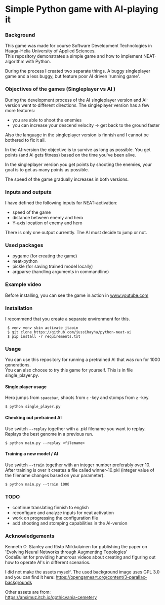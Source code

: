 # Simple Python game with AI-playing it

### Background

This game was made for course Software Development Technologies in Haaga-Helia University of Applied Sciences.  
This repository demonstrates a simple game and how to implement NEAT-algorithm with Python.

During the process I created two separate things. A buggy singleplayer game and a less buggy, but feature poor AI
driven 'running game'.

### Objectives of the games (Singleplayer vs AI )

During the development process of the AI singleplayer version and AI-version went to different directions. The
singleplayer version has a few more features:

- you are able to shoot the enemies
- you can increase your descend velocity -> get back to the ground faster

Also the language in the singleplayer version is finnish and I cannot be bothered to fix it all.

In the AI-version the objective is to survive as long as possible. You get points (and AI gets fitness) based on the
time you've been alive.

In the singleplayer version you get points by shooting the enemies, your goal is to get as many points as possible.

The speed of the game gradually increases in both versions.

### Inputs and outputs

I have defined the following inputs for NEAT-activation:

- speed of the game
- distance between enemy and hero
- Y-axis location of enemy and hero

There is only one output currently. The AI must decide to jump or not.

### Used packages

- pygame (for creating the game)
- neat-python
- pickle (for saving trained model locally)
- argparse (handling arguments in commandline)

### Example video

Before installing, you can see the game in action in www.youtube.com

### Installation

I recommend that you create a separate environment for this.

```
 $ venv venv sbin activate jtaoin
 $ git clone https://github.com/jussihayha/python-neat-ai
 $ pip install -r requirements.txt

```

### Usage

You can use this repository for running a pretrained AI that was run for 1000 generations.  
You can also choose to try this game for yourself. This is in file single_player.py.

#### Single player usage

Hero jumps from `spacebar`, shoots from `c` -key and stomps from `z` -key.

```
$ python single_player.py
```

#### Checking out pretrained AI

Use switch `--replay` together with a .pkl filename you want to replay. Replays the best genome in a previous run.

```
$ python main.py --replay <filename>
```

#### Training a new model / AI

Use switch `--train` together with an integer number preferably over 10. After training is over it creates a file called
winner-10.pkl (integer value of the filename changes based on your parameter).

```
$ python main.py --train 1000
```

### TODO

- continue translating finnish to english
- reconfigure and analyze inputs for neat activation
- work on progressing the configuration file
- add shooting and stomping capabilities in the AI-version

### Acknowledgements

Kenneth O. Stanley and Risto Miikkulainen for publishing the paper on 'Evolving Neural Networks through Augmenting
Topologies'  
CodeBullet for providing humorous videos about creating and figuring out how to operate AI's in different scenarios.

I did not make the assets myself. The used background image uses GPL 3.0 and you can find it here:
https://opengameart.org/content/3-parallax-backgrounds

Other assets are from:  
https://ansimuz.itch.io/gothicvania-cemetery



